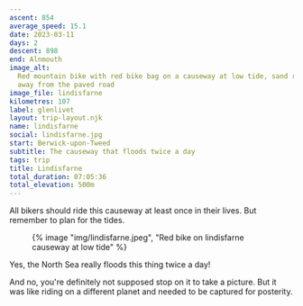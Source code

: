 ```yaml
---
ascent: 854
average_speed: 15.1
date: 2023-03-11
days: 2
descent: 898
end: Alnmouth
image_alt:
  Red mountain bike with red bike bag on a causeway at low tide, sand rippling
  away from the paved road
image_file: lindisfarne
kilometres: 107
label: glenlivet
layout: trip-layout.njk
name: lindisfarne
social: lindisfarne.jpg
start: Berwick-upon-Tweed
subtitle: The causeway that floods twice a day
tags: trip
title: Lindisfarne
total_duration: 07:05:36
total_elevation: 500m
---
```


All bikers should ride this causeway at least once in their lives. But remember to plan for the tides.<!-- excerpt -->

<figure class="float-right">
{% image "img/lindisfarne.jpeg", "Red bike on lindisfarne causeway at low tide" %}
</figure>

Yes, the North Sea really floods this thing twice a day!

And no, you're definitely not supposed stop on it to take a picture. But it was like riding on a different planet and needed to be captured for posterity.
